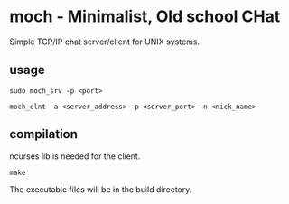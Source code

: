 # moch - Minimalist, Old school CHat

Simple TCP/IP chat server/client for UNIX systems.

## usage

```
sudo moch_srv -p <port>
```
```
moch_clnt -a <server_address> -p <server_port> -n <nick_name>
```

## compilation
ncurses lib is needed for the client.
```
make
```
The executable files will be in the build directory.
